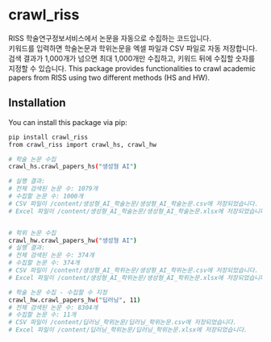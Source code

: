 # crawl_riss
RISS 학술연구정보서비스에서 논문을 자동으로 수집하는 코드입니다.  
키워드를 입력하면 학술논문과 학위논문을 엑셀 파일과 CSV 파일로 자동 저장합니다.  
검색 결과가 1,000개가 넘으면 최대 1,000개만 수집하고, 키워드 뒤에 수집할 숫자를 지정할 수 있습니다. 
This package provides functionalities to crawl academic papers from RISS using two different methods (HS and HW).

## Installation

You can install this package via pip:

```bash
pip install crawl_riss
from crawl_riss import crawl_hs, crawl_hw

# 학술 논문 수집
crawl_hs.crawl_papers_hs("생성형 AI")

# 실행 결과:
# 전체 검색된 논문 수: 1079개
# 수집할 논문 수: 1000개
# CSV 파일이 /content/생성형_AI_학술논문/생성형_AI_학술논문.csv에 저장되었습니다.
# Excel 파일이 /content/생성형_AI_학술논문/생성형_AI_학술논문.xlsx에 저장되었습니다.


# 학위 논문 수집
crawl_hw.crawl_papers_hw("생성형 AI")
# 실행 결과:
# 전체 검색된 논문 수: 374개
# 수집할 논문 수: 374개
# CSV 파일이 /content/생성형_AI_학위논문/생성형_AI_학위논문.csv에 저장되었습니다.
# Excel 파일이 /content/생성형_AI_학위논문/생성형_AI_학위논문.xlsx에 저장되었습니다.

# 학술 논문 수집 - 수집할 수 지정
crawl_hw.crawl_papers_hw("딥러닝", 11)
# 전체 검색된 논문 수: 8304개
# 수집할 논문 수: 11개
# CSV 파일이 /content/딥러닝_학위논문/딥러닝_학위논문.csv에 저장되었습니다.
# Excel 파일이 /content/딥러닝_학위논문/딥러닝_학위논문.xlsx에 저장되었습니다.


